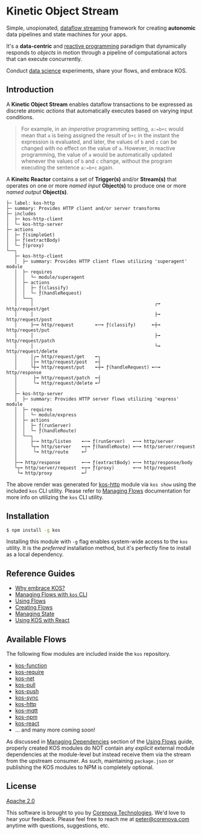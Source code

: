 # Kinetic Object Stream

Simple, unopionated,
[dataflow streaming](https://en.wikipedia.org/wiki/Dataflow) framework
for creating **autonomic** data pipelines and state machines for your
apps.

It's a **data-centric** and
[reactive programming](https://en.wikipedia.org/wiki/Reactive_programming)
paradigm that dynamically responds to *objects* in motion through a
pipeline of computational actors that can execute
concurrently.

Conduct
[data science](https://en.wikipedia.org/wiki/Data_science)
experiments, share your flows, and embrace KOS.

<!---
  [![NPM Version][npm-image]][npm-url]
  [![NPM Downloads][downloads-image]][downloads-url]
--->

## Introduction

A **Kinetic Object Stream** enables dataflow transactions to be
expressed as discrete atomic *actions* that automatically executes
based on varying input conditions.

> For example, in an *imperative* programming setting, `a:=b+c` would
> mean that `a` is being assigned the result of `b+c` in the instant
> the expression is evaluated, and later, the values of `b` and `c`
> can be changed with no effect on the value of `a`. However, in
> reactive programming, the value of `a` would be automatically
> updated whenever the values of `b` and `c` change, without the
> program executing the sentence `a:=b+c` again.

A **Kineitc Reactor** contains a set of **Trigger(s)** and/or
**Stream(s)** that operates on one or more *named input* **Object(s)**
to produce one or more *named output* **Object(s)**.

```
├─ label: kos-http
├─ summary: Provides HTTP client and/or server transforms
├─ includes
│  ├─ kos-http-client
│  └─ kos-http-server
├─ actions
│  ├─ ƒ(simpleGet)
│  ├─ ƒ(extractBody)
│  └─ ƒ(proxy)
└──┐
   ├─ kos-http-client
   │  ├─ summary: Provides HTTP client flows utilizing 'superagent' module
   │  ├─ requires
   │  │  └─ module/superagent
   │  ├─ actions
   │  │  ├─ ƒ(classify)
   │  │  └─ ƒ(handleRequest)
   │  └──┐
   │     │                                             ┌╼ http/request/get
   │     │                                             ├╼ http/request/post
   │     ├─╼ http/request        ╾─╼ ƒ(classify)      ╾┼╼ http/request/put
   │     │                                             ├╼ http/request/patch
   │     │                                             └╼ http/request/delete
   │     │┌╼ http/request/get    ╾┐
   │     │├╼ http/request/post   ╾┤
   │     └┼╼ http/request/put    ╾┼╼ ƒ(handleRequest) ╾─╼ http/response
   │      ├╼ http/request/patch  ╾┤
   │      └╼ http/request/delete ╾┘
   │
   ├─ kos-http-server
   │  ├─ summary: Provides HTTP server flows utilizing 'express' module
   │  ├─ requires
   │  │  └─ module/express
   │  ├─ actions
   │  │  ├─ ƒ(runServer)
   │  │  └─ ƒ(handleRoute)
   │  └──┐
   │     ├─╼ http/listen    ╾─╼ ƒ(runServer)   ╾─╼ http/server
   │     └┬╼ http/server    ╾┬╼ ƒ(handleRoute) ╾─╼ http/server/request
   │      └╼ http/route     ╾┘
   │
   ├─╼ http/response        ╾─╼ ƒ(extractBody) ╾─╼ http/response/body
   └┬╼ http/server/request  ╾┬╼ ƒ(proxy)       ╾─╼ http/request
    └╼ http/proxy           ╾┘
```

The above render was generated for [kos-http](./flows/http.md)
module via `kos show` using the included `kos` CLI utility. Please
refer to [Managing Flows](./docs/cli.md#managing-flows) documentation
for more info on utilizing the `kos` CLI utility.

## Installation

```bash
$ npm install -g kos
```

Installing this module with `-g` flag enables system-wide access to
the `kos` utility. It is the *preferred* installation method, but it's
perfectly fine to install as a local dependency.

## Reference Guides

- [Why embrace KOS?](./docs/benefits.md)
- [Managing Flows with `kos` CLI](./docs/cli.md)
- [Using Flows](./docs/usage.md)
- [Creating Flows](./docs/developer.md)
- [Managing State](./docs/state-machine.md)
- [Using KOS with React](./docs/react.md)

## Available Flows

The following flow modules are included inside the `kos` repository.

- [kos-function](./flows/function.md)
- [kos-require](./flows/require.md)
- [kos-net](./flows/net.js)
- [kos-pull](./flows/pull.js)
- [kos-push](./flows/push.js)
- [kos-sync](./flows/sync.js)
- [kos-http](./flows/http.md)
- [kos-mqtt](./flows/mqtt.md)
- [kos-npm](./flows/npm.md)
- [kos-react](./flows/react.md)
- ... and many more coming soon!

As discussed in
[Managing Dependencies](./docs/usage.md#managing-dependencies) section
of the [Using Flows](./docs/usage.md) guide, properly created KOS
modules do NOT contain any *explicit* external module dependencies at
the module-level but instead receive them via the stream from the
upstream consumer. As such, maintaining `package.json` or publishing
the KOS modules to NPM is completely optional.

## License
  [Apache 2.0](LICENSE)

This software is brought to you by
[Corenova Technologies](http://www.corenova.com). We'd love to hear
your feedback.  Please feel free to reach me at <peter@corenova.com>
anytime with questions, suggestions, etc.

[npm-image]: https://img.shields.io/npm/v/kos.svg
[npm-url]: https://npmjs.org/package/kos
[downloads-image]: https://img.shields.io/npm/dt/kos.svg
[downloads-url]: https://npmjs.org/package/kos
